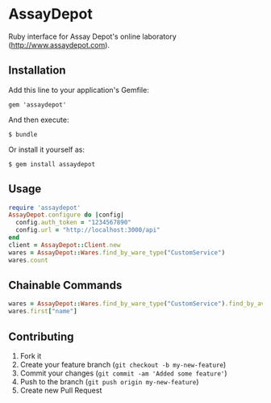 # AssayDepot

Ruby interface for Assay Depot's online laboratory (http://www.assaydepot.com).

## Installation

Add this line to your application's Gemfile:

    gem 'assaydepot'

And then execute:

    $ bundle

Or install it yourself as:

    $ gem install assaydepot

## Usage

```ruby
require 'assaydepot'
AssayDepot.configure do |config|
  config.auth_token = "1234567890"
  config.url = "http://localhost:3000/api"
end
client = AssayDepot::Client.new
wares = AssayDepot::Wares.find_by_ware_type("CustomService")
wares.count
```

## Chainable Commands

```ruby
wares = AssayDepot::Wares.find_by_ware_type("CustomService").find_by_available_provider_names("Assay Depot").page(2)
wares.first["name"]
```

## Contributing

1. Fork it
2. Create your feature branch (`git checkout -b my-new-feature`)
3. Commit your changes (`git commit -am 'Added some feature'`)
4. Push to the branch (`git push origin my-new-feature`)
5. Create new Pull Request
